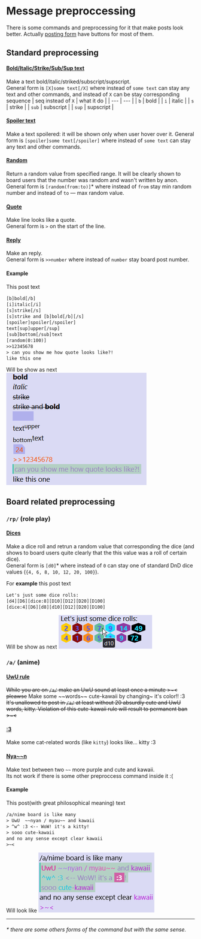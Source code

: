 
# Message preproccessing
There is some commands and preprocessing for it that make posts look better. Actually [posting form](/front/vue_x/src/components/PostingForm.vue) have buttons for most of them.

## Standard preprocessing
#### [Bold/Italic/Strike/Sub/Sup text](./general/mod.rs)  
Make a text bold/italic/striked/subscript/supscript.  
General form is `[X]some text[/X]` where instead of `some text` can stay any text and other commands, and instead of `X` can be stay corresponding sequence
| seq instead of `X` | what it do |
| --- | --- |
| `b` | bold |
| `i` | italic |
| `s` | strike |
| `sub` | subscript |
| `sup` | supscript |


#### [Spoiler text](./general/mod.rs)  
Make a text spoilered: it will be shown only when user hover over it. 
General form is `[spoiler]some text[/spoiler]` where instead of `some text` can stay any text and other commands.

#### [Random](./general/random.rs)  
Return a random value from specified range. It will be clearly shown to board users that the number was random and wasn't written by anon.  
General form is `[random(from:to)]`* where instead of `from` stay min random number and instead of `to` — max random value.

#### [Quote](./general/quote.rs)  
Make line looks like a quote.  
General form is `>` on the start of the line.

#### [Reply](./general/reply.rs)  
Make an reply.  
General form is `>>number` where instead of `number` stay board post number.

#### Example
This post text 
```
[b]bold[/b]
[i]italic[/i]
[s]strike[/s]
[s]strike and [b]bold[/b][/s]
[spoiler]spoiler[/spoiler]
text[sup]upper[/sup]
[sub]bottom[/sub]text
[random(0:100)]
>>12345678
> can you show me how quote looks like?!
like this one
```
Will be show as next
![dices example](/docs/pics/std_example.png)

## Board related preprocessing

### `/rp/` (role play)
#### [Dices](./board_specific/rp/dice.rs)
Make a dice roll and retrun a random value that corresponding the dice (and shows to board users quite clearly that the this value was a roll of certain dice).  
General form is `[d0]`* where instead of `0` can stay one of standard DnD dice values (`{4, 6, 8, 10, 12, 20, 100}`).  

For **example** this post text 
```
Let's just some dice rolls:
[d4][D6][dice:8][D10][D12][D20][D100]
[dice:4][D6][d8][d10][D12][D20][D100]
```
Will be show as next
![dices example](/docs/pics/dices_example.png)


### `/a/` (anime)
#### [UwU rule](./board_specific/a/kawaii.rs)
~~While you are on `/a/` make an UwU sound at least once a minute >~< pleawse~~
Make some \~\~words\~\~ cute-kawaii by changing\~ it's color!! :3  
~~It's unallowed to post in `/a/` at least without 20 absurdly cute and UwU words, kitty. Violation of this cute-kawaii rule will result to permanent ban >\~<~~

#### [:3](./board_specific/a/cat.rs)
Make some cat-related words (like `kitty`) looks like... kitty :3 

#### [Nya\~\~n](./board_specific/a/nyan.rs)
Make text between two `~~` more purple and cute and kawaii.  
Its not work if there is some other preproccess command inside it :\(

#### Example
This post(with great philosophical meaning) text 
```
/a/nime board is like many
> UwU  ~~nyan / myau~~ and kawaii
> ^w^ :3 <-- WoW! it's a kitty!
> sooo cute-kawaii
and no any sense except clear kawaii
>~<
```
Will look like
![dices example](/docs/pics/a_board_example.png)

---

###### \* there are some others forms of the command but with the same sense.
